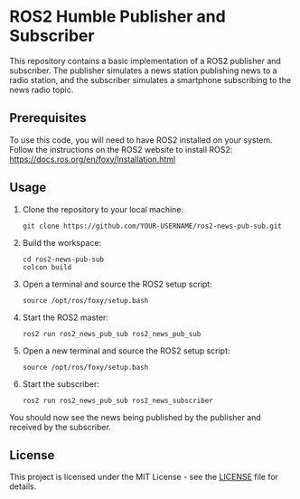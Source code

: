 

# ROS2 Humble Publisher and Subscriber

This repository contains a basic implementation of a ROS2 publisher and subscriber. The publisher simulates a news station publishing news to a radio station, and the subscriber simulates a smartphone subscribing to the news radio topic.

## Prerequisites

To use this code, you will need to have ROS2 installed on your system. Follow the instructions on the ROS2 website to install ROS2: https://docs.ros.org/en/foxy/Installation.html

## Usage

1. Clone the repository to your local machine:
   ```
   git clone https://github.com/YOUR-USERNAME/ros2-news-pub-sub.git
   ```
2. Build the workspace:
   ```
   cd ros2-news-pub-sub
   colcon build
   ```
3. Open a terminal and source the ROS2 setup script:
   ```
   source /opt/ros/foxy/setup.bash
   ```
4. Start the ROS2 master:
   ```
   ros2 run ros2_news_pub_sub ros2_news_pub_sub
   ```
5. Open a new terminal and source the ROS2 setup script:
   ```
   source /opt/ros/foxy/setup.bash
   ```
6. Start the subscriber:
   ```
   ros2 run ros2_news_pub_sub ros2_news_subscriber
   ```
   
You should now see the news being published by the publisher and received by the subscriber.

## License

This project is licensed under the MIT License - see the [LICENSE](LICENSE) file for details.
